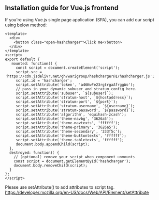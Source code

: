## Installation guide for Vue.js frontend

If you're using Vue.js single page application (SPA), you can add our script using below method: 

```
<template>
  <div>
    <button class="open-hashcharger">Click me</button>
  </div>
</template>
<script>
export default {
   mounted: function() {
     const script = document.createElement('script');
     script.src = 'https://cdn.jsdelivr.net/gh/warigroup/hashcharger@1/hashcharger.js';
     script.id = 'hashcharger';
     script.setAttribute('token', 'a46KwFe23rgtrgaAfrggWo');
     // pass in your dynamic subuser and stratum config here.
     script.setAttribute('subuser', `${subuser}`);
     script.setAttribute('stratum-host', `${hostaddress}`);
     script.setAttribute('stratum-port', `${port}`);
     script.setAttribute('stratum-username', `${username}`);
     script.setAttribute('stratum-password', `${password}`);
     script.setAttribute('algorithm', 'equihash-zcash');
     script.setAttribute('theme-navbg', '3626a5');
     script.setAttribute('theme-navtexts', 'ffffff');
     script.setAttribute('theme-primary', '3626a5');
     script.setAttribute('theme-secondary', '233f5c');
     script.setAttribute('theme-buttontexts', 'ffffff');
     script.setAttribute('theme-tabletexts', 'ffffff');
     document.body.appendChild(script);
  },
  destroyed: function() {
    // (optional) remove your script when component unmounts
    const script = document.getElementById('hashcharger');
    document.body.removeChild(script);
  }
};
</script>
```

Please use setAttribute() to add attributes to script tag. 
https://developer.mozilla.org/en-US/docs/Web/API/Element/setAttribute
